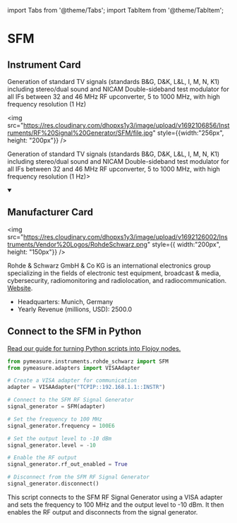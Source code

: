 
import Tabs from '@theme/Tabs';
import TabItem from '@theme/TabItem';

# SFM

## Instrument Card

<div className="flex">

<div>

Generation of standard TV signals (standards B&G, D&K, L&L, I, M, N, K1) including stereo/dual sound and NICAM
Double-sideband test modulator for all IFs between 32 and 46 MHz
RF upconverter, 5 to 1000 MHz, with high frequency resolution (1 Hz)

</div>

<img src="https://res.cloudinary.com/dhopxs1y3/image/upload/v1692106856/Instruments/RF%20Signal%20Generator/SFM/file.jpg" style={{width:"256px", height: "200px"}} />

</div>

Generation of standard TV signals (standards B&G, D&K, L&L, I, M, N, K1) including stereo/dual sound and NICAM
Double-sideband test modulator for all IFs between 32 and 46 MHz
RF upconverter, 5 to 1000 MHz, with high frequency resolution (1 Hz)>

<details open>
<summary><h2>Manufacturer Card</h2></summary>

<img src="https://res.cloudinary.com/dhopxs1y3/image/upload/v1692126002/Instruments/Vendor%20Logos/RohdeSchwarz.png" style={{ width:"200px", height: "150px"}} />

Rohde & Schwarz GmbH & Co KG is an international electronics group specializing in the fields of electronic test equipment, broadcast & media, cybersecurity, radiomonitoring and radiolocation, and radiocommunication. <a href="https://www.rohde-schwarz.com/ca/home_48230.html">Website</a>.

<ul>
  <li>Headquarters: Munich, Germany</li>
  <li>Yearly Revenue (millions, USD): 2500.0</li>
</ul>
</details>

## Connect to the SFM in Python

[Read our guide for turning Python scripts into Flojoy nodes.](https://docs.flojoy.ai/custom-nodes/creating-custom-node/)


<Tabs>
<TabItem value="Pymeasure" label="Pymeasure">


```python
from pymeasure.instruments.rohde_schwarz import SFM
from pymeasure.adapters import VISAAdapter

# Create a VISA adapter for communication
adapter = VISAAdapter("TCPIP::192.168.1.1::INSTR")

# Connect to the SFM RF Signal Generator
signal_generator = SFM(adapter)

# Set the frequency to 100 MHz
signal_generator.frequency = 100E6

# Set the output level to -10 dBm
signal_generator.level = -10

# Enable the RF output
signal_generator.rf_out_enabled = True

# Disconnect from the SFM RF Signal Generator
signal_generator.disconnect()
```

This script connects to the SFM RF Signal Generator using a VISA adapter and sets the frequency to 100 MHz and the output level to -10 dBm. It then enables the RF output and disconnects from the signal generator.

</TabItem>
</Tabs>